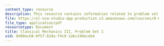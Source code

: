 ```yaml
---
content_type: resource
description: This resource contains information related to problem set 1.
file: https://ol-ocw-studio-app-production.s3.amazonaws.com/courses/8-09-classical-mechanics-iii-fall-2014/0409acb80f5782daf4c91abc249eceb4_MIT8_09F14_pset1.pdf
file_type: application/pdf
resourcetype: Document
title: Classical Mechanics III, Problem Set 1
uid: 0409acb8-0f57-82da-f4c9-1abc249eceb4
---
```

